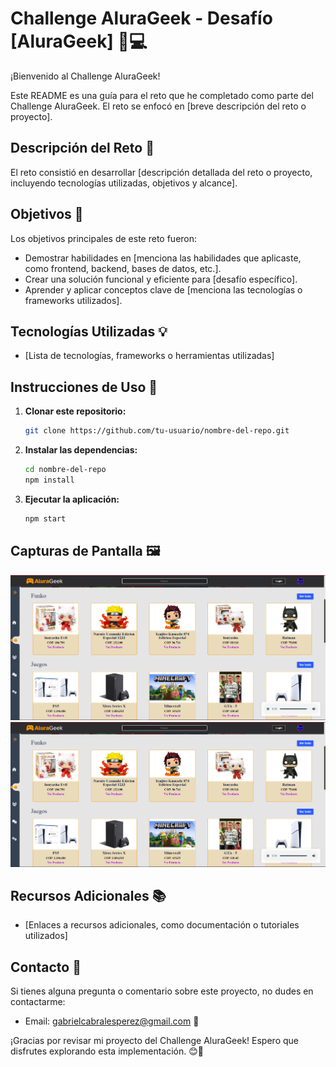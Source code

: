 
# Challenge AluraGeek - Desafío [AluraGeek] 🚀💻

¡Bienvenido al Challenge AluraGeek!

Este README es una guía para el reto que he completado como parte del Challenge AluraGeek. El reto se enfocó en [breve descripción del reto o proyecto].

## Descripción del Reto 🌟

El reto consistió en desarrollar [descripción detallada del reto o proyecto, incluyendo tecnologías utilizadas, objetivos y alcance].

## Objetivos 🎯

Los objetivos principales de este reto fueron:

- Demostrar habilidades en [menciona las habilidades que aplicaste, como frontend, backend, bases de datos, etc.].
- Crear una solución funcional y eficiente para [desafío específico].
- Aprender y aplicar conceptos clave de [menciona las tecnologías o frameworks utilizados].

## Tecnologías Utilizadas 💡

- [Lista de tecnologías, frameworks o herramientas utilizadas]

## Instrucciones de Uso 📝

1. **Clonar este repositorio:**

   ```bash
   git clone https://github.com/tu-usuario/nombre-del-repo.git
   ```

2. **Instalar las dependencias:**

   ```bash
   cd nombre-del-repo
   npm install
   ```

3. **Ejecutar la aplicación:**

   ```bash
   npm start
   ```

## Capturas de Pantalla 🖼️

![Captura de Pantalla 1](imagenes/prueba.png)
![Captura de Pantalla 2](imagenes/prueba.png)

## Recursos Adicionales 📚

- [Enlaces a recursos adicionales, como documentación o tutoriales utilizados]

## Contacto 📧

Si tienes alguna pregunta o comentario sobre este proyecto, no dudes en contactarme:

- Email: [gabrielcabralesperez@gmail.com](mailto:gabrielcabralesperez@gmail.com) 📩

¡Gracias por revisar mi proyecto del Challenge AluraGeek! Espero que disfrutes explorando esta implementación. 😊🚀
